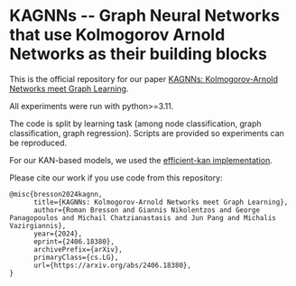 # KAGNNs -- Graph Neural Networks that use Kolmogorov Arnold Networks as their building blocks

This is the official repository for our paper [KAGNNs: Kolmogorov-Arnold Networks meet Graph Learning](https://arxiv.org/abs/2406.18380).

All experiments were run with python>=3.11.

The code is split by learning task (among node classification, graph classification, graph regression). Scripts are provided so experiments can be reproduced.

For our KAN-based models, we used the [efficient-kan implementation](https://github.com/Blealtan/efficient-kan).

Please cite our work if you use code from this repository:
```
@misc{bresson2024kagnn,
      title={KAGNNs: Kolmogorov-Arnold Networks meet Graph Learning}, 
      author={Roman Bresson and Giannis Nikolentzos and George Panagopoulos and Michail Chatzianastasis and Jun Pang and Michalis Vazirgiannis},
      year={2024},
      eprint={2406.18380},
      archivePrefix={arXiv},
      primaryClass={cs.LG},
      url={https://arxiv.org/abs/2406.18380}, 
}
```
